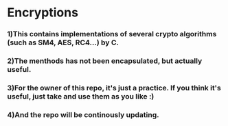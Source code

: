 # Encryptions
### 1)This contains implementations of several crypto algorithms (such as SM4, AES, RC4...)  by C.
### 2)The menthods has not been  encapsulated, but actually useful.
### 3)For the owner of this repo, it's just a practice. If you think it's useful, just take and use them as you like :)
### 4)And the repo will be continously updating.
